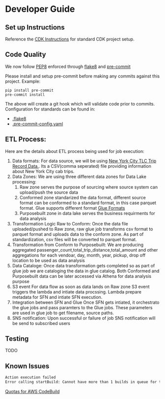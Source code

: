 # Developer Guide

## Set up Instructions

Reference the [CDK Instructions](./cdk_instructions.md) for standard CDK project setup.

## Code Quality

We now follow [PEP8](https://www.python.org/dev/peps/pep-0008/) enforced through [flake8](https://flake8.pycqa.org/en/latest/) and [pre-commit](https://pre-commit.com/)

Please install and setup pre-commit before making any commits against this project. Example:

```{bash}
pip install pre-commit
pre-commit install
```

The above will create a git hook which will validate code prior to commits. Configuration for standards can be found in:

* [.flake8](../.flake8)
* [.pre-commit-config.yaml](../.pre-commit-config.yaml)


## ETL Process:
Here are the details about ETL process being used for job execution:

1. Data formats:
For data source, we will be using [New York City TLC Trip Record Data.](https://www1.nyc.gov/site/tlc/about/tlc-trip-record-data.page). Its a CSV(comma seperated) file providing information about New York City cab trips.
1. Data Zones:
We are using three different data zones for Data Lake processing:
   1. Raw zone serves the purpose of sourcing where source system can upload/push the source data
   1. Conformed zone standarized the data format, different source format can be conformed to a standard format, in this case parquet format. Glue supports different format [Glue Formats](https://docs.aws.amazon.com/glue/latest/dg/aws-glue-programming-etl-format.html)
   1. Purposebuilt zone in data lake serves the business requirments for data analysis
1. Transformation Logic Raw to Conform:
Once the data file uploaded/pushed to Raw zone, raw glue job transforms csv format to parquet format and uploads data to the conform zone. As part of standardization, csv files will be converted to parquet format. 
1. Transformation from Conform to Purposebuilt:
We are producing aggregated passenger_count,total_trip_distance,total_amount and other aggregations for each vendoar, day, month, year, pickup, drop off location to be used as data analysis
1. Data Cataloge: 
Once data transformation gets completed so as part of glue job we are cataloging the data in glue catalog. Both Conformed and Purposebuilt data can be later accessed via Athena for data analysis purpose
1. S3 event
For data flow as soon as data lands on Raw zone S3 event triggers the lambda and intiate data procssing. Lambda prepare metadata for SFN and intiate SFN execution. 
1. Integration between SFN and Glue
Once SFN gets intiated, it orchestrato the glue jobs and pass paramters to the Glue jobs. These parameters are used in glue job to get filename, source paths.
1. SNS notification:
Upon successful or failure of job SNS notification will be send to subscribed users


## Testing

TODO

## Known Issues

   ```bash
   Action execution failed
   Error calling startBuild: Cannot have more than 1 builds in queue for the account (Service: AWSCodeBuild; Status Code: 400; Error Code: AccountLimitExceededException; Request ID: e123456-d617-40d5-abcd-9b92307d238c; Proxy: null)
   ```

   [Quotas for AWS CodeBuild](https://docs.aws.amazon.com/codebuild/latest/userguide/limits.html)
